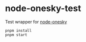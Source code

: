 # node-onesky-test

Test wrapper for [node-onesky](https://github.com/alpercitak/node-onesky)

```
pnpm install
pnpm start
```
